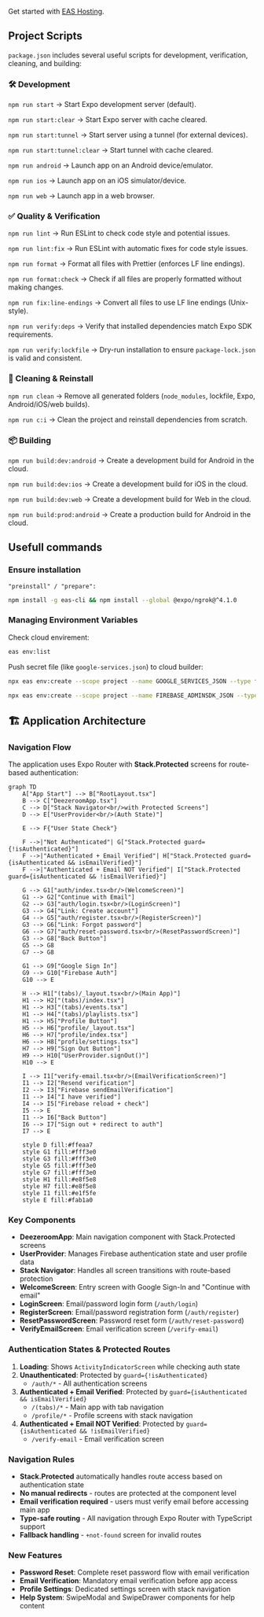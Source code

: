 Get started with [EAS Hosting](https://docs.expo.dev/eas/hosting/introduction/).

## Project Scripts

`package.json` includes several useful scripts for development, verification, cleaning, and building:

### 🛠 Development

`npm run start` → Start Expo development server (default).

`npm run start:clear` → Start Expo server with cache cleared.

`npm run start:tunnel` → Start server using a tunnel (for external devices).

`npm run start:tunnel:clear` → Start tunnel with cache cleared.

`npm run android` → Launch app on an Android device/emulator.

`npm run ios` → Launch app on an iOS simulator/device.

`npm run web` → Launch app in a web browser.

### ✅ Quality & Verification

`npm run lint` → Run ESLint to check code style and potential issues.

`npm run lint:fix` → Run ESLint with automatic fixes for code style issues.

`npm run format` → Format all files with Prettier (enforces LF line endings).

`npm run format:check` → Check if all files are properly formatted without making changes.

`npm run fix:line-endings` → Convert all files to use LF line endings (Unix-style).

`npm run verify:deps` → Verify that installed dependencies match Expo SDK requirements.

`npm run verify:lockfile` → Dry-run installation to ensure `package-lock.json` is valid and consistent.

### 🧹 Cleaning & Reinstall

`npm run clean` → Remove all generated folders (`node_modules`, lockfile, Expo, Android/iOS/web builds).

`npm run c:i` → Clean the project and reinstall dependencies from scratch.

### 📦 Building

`npm run build:dev:android` → Create a development build for Android in the cloud.

`npm run build:dev:ios` → Create a development build for iOS in the cloud.

`npm run build:dev:web` → Create a development build for Web in the cloud.

`npm run build:prod:android` → Create a production build for Android in the cloud.

## Usefull commands

### Ensure installation

`"preinstall" / "prepare":`

```bash
npm install -g eas-cli && npm install --global @expo/ngrok@^4.1.0
```

### Managing Environment Variables

Check cloud envirement:

```bash
eas env:list
```

Push secret file (like `google-services.json`) to cloud builder:

```bash
npx eas env:create --scope project --name GOOGLE_SERVICES_JSON --type file --value ./credentials/android/google-services.json
```

```bash
npx eas env:create --scope project --name FIREBASE_ADMINSDK_JSON --type file --value ./credentials/android/deezeroom-1bc3c-firebase-adminsdk-fbsvc-e2b4ace5e3.json
```

## 🏗 Application Architecture

### Navigation Flow

The application uses Expo Router with **Stack.Protected** screens for route-based authentication:

```mermaid
graph TD
    A["App Start"] --> B["RootLayout.tsx"]
    B --> C["DeezeroomApp.tsx"]
    C --> D["Stack Navigator<br/>with Protected Screens"]
    D --> E["UserProvider<br/>(Auth State)"]

    E --> F{"User State Check"}

    F -->|"Not Authenticated"| G["Stack.Protected guard={!isAuthenticated}"]
    F -->|"Authenticated + Email Verified"| H["Stack.Protected guard={isAuthenticated && isEmailVerified}"]
    F -->|"Authenticated + Email NOT Verified"| I["Stack.Protected guard={isAuthenticated && !isEmailVerified}"]

    G --> G1["auth/index.tsx<br/>(WelcomeScreen)"]
    G1 --> G2["Continue with Email"]
    G2 --> G3["auth/login.tsx<br/>(LoginScreen)"]
    G3 --> G4["Link: Create account"]
    G4 --> G5["auth/register.tsx<br/>(RegisterScreen)"]
    G3 --> G6["Link: Forgot password"]
    G6 --> G7["auth/reset-password.tsx<br/>(ResetPasswordScreen)"]
    G3 --> G8["Back Button"]
    G5 --> G8
    G7 --> G8

    G1 --> G9["Google Sign In"]
    G9 --> G10["Firebase Auth"]
    G10 --> E

    H --> H1["(tabs)/_layout.tsx<br/>(Main App)"]
    H1 --> H2["(tabs)/index.tsx"]
    H1 --> H3["(tabs)/events.tsx"]
    H1 --> H4["(tabs)/playlists.tsx"]
    H1 --> H5["Profile Button"]
    H5 --> H6["profile/_layout.tsx"]
    H6 --> H7["profile/index.tsx"]
    H6 --> H8["profile/settings.tsx"]
    H7 --> H9["Sign Out Button"]
    H9 --> H10["UserProvider.signOut()"]
    H10 --> E

    I --> I1["verify-email.tsx<br/>(EmailVerificationScreen)"]
    I1 --> I2["Resend verification"]
    I2 --> I3["Firebase sendEmailVerification"]
    I1 --> I4["I have verified"]
    I4 --> I5["Firebase reload + check"]
    I5 --> E
    I1 --> I6["Back Button"]
    I6 --> I7["Sign out + redirect to auth"]
    I7 --> E

    style D fill:#ffeaa7
    style G1 fill:#fff3e0
    style G3 fill:#fff3e0
    style G5 fill:#fff3e0
    style G7 fill:#fff3e0
    style H1 fill:#e8f5e8
    style H7 fill:#e8f5e8
    style I1 fill:#e1f5fe
    style E fill:#fab1a0
```

### Key Components

- **DeezeroomApp**: Main navigation component with Stack.Protected screens
- **UserProvider**: Manages Firebase authentication state and user profile data
- **Stack Navigator**: Handles all screen transitions with route-based protection
- **WelcomeScreen**: Entry screen with Google Sign-In and "Continue with email"
- **LoginScreen**: Email/password login form (`/auth/login`)
- **RegisterScreen**: Email/password registration form (`/auth/register`)
- **ResetPasswordScreen**: Password reset form (`/auth/reset-password`)
- **VerifyEmailScreen**: Email verification screen (`/verify-email`)

### Authentication States & Protected Routes

1. **Loading**: Shows `ActivityIndicatorScreen` while checking auth state
2. **Unauthenticated**: Protected by `guard={!isAuthenticated}`
   - `/auth/*` - All authentication screens
3. **Authenticated + Email Verified**: Protected by `guard={isAuthenticated && isEmailVerified}`
   - `/(tabs)/*` - Main app with tab navigation
   - `/profile/*` - Profile screens with stack navigation
4. **Authenticated + Email NOT Verified**: Protected by `guard={isAuthenticated && !isEmailVerified}`
   - `/verify-email` - Email verification screen

### Navigation Rules

- **Stack.Protected** automatically handles route access based on authentication state
- **No manual redirects** - routes are protected at the component level
- **Email verification required** - users must verify email before accessing main app
- **Type-safe routing** - All navigation through Expo Router with TypeScript support
- **Fallback handling** - `+not-found` screen for invalid routes

### New Features

- **Password Reset**: Complete reset password flow with email verification
- **Email Verification**: Mandatory email verification before app access
- **Profile Settings**: Dedicated settings screen with stack navigation
- **Help System**: SwipeModal and SwipeDrawer components for help content

